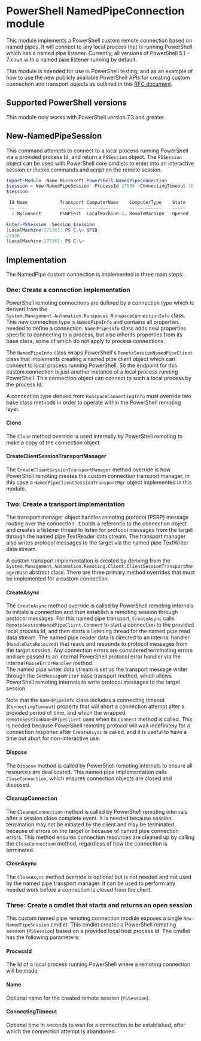 # PowerShell NamedPipeConnection module

This module implements a PowerShell custom remote connection based on named pipes.
It will connect to any local process that is running PowerShell which has a named pipe listener.
Currently, all versions of PowerShell 5.1 - 7.x run with a named pipe listener running by default.  

This module is intended for use in PowerShell testing, and as an example of how to use the new publicly available PowerShell APIs for creating custom connection and transport objects as outlined in this [RFC document](https://github.com/PowerShell/PowerShell-RFC/blob/master/Archive/Draft/RFC0063-Custom-Remote-Connections.md).

## Supported PowerShell versions

This module only works with PowerShell version 7.3 and greater.  

## New-NamedPipeSession

This command attempts to connect to a local process running PowerShell via a provided process Id, and return a `PSSession` object.
The `PSSession` object can be used with PowerShell core cmdlets to enter into an interactive session or invoke commands and script on the remote session.

```powershell
Import-Module -Name Microsoft.PowerShell.NamedPipeConnection
$session = New-NamedPipeSession -ProcessId 27536 -ConnectingTimeout 10 -Name MyConnect
$session

 Id Name            Transport ComputerName    ComputerType    State         ConfigurationName     Availability
 -- ----            --------- ------------    ------------    -----         -----------------     ------------
  1 MyConnect       PSNPTest  LocalMachine:2… RemoteMachine   Opened                                 Available

Enter-PSSession -Session $session
[LocalMachine:27536]: PS C:\> $PID
27536
[LocalMachine:27536]: PS C:\>
```

## Implementation

The NamedPipe custom connection is implemented in three main steps:

### One: Create a connection implementation

PowerShell remoting connections are defined by a connection type which is derived from the `System.Management.Automation.Runspaces.RunspaceConnectionInfo` class.
This new connection type is `NamedPipeInfo` and contains all properties needed to define a connection.
`NamedPipeInfo` class adds new properties specific to connecting to a process, but also inherits properties from its base class, some of which do not apply to process connections.  

The `NamedPipeInfo` class wraps PowerShell's `RemoteSessionNamedPipeClient` class that implements creating a named pipe client object which can connect to local process running PowerShell.
So the endpoint for this custom connection is just another instance of a local process running PowerShell.
This connection object can connect to such a local process by the process Id.  

A connection type derived from `RunspaceConnectingInfo` must override two base class methods in order to operate within the PowerShell remoting layer.

#### Clone

The `Clone` method override is used internally by PowerShell remoting to make a copy of the connection object.

#### CreateClientSessionTransportManager

The `CreateClientSessionTransportManager` method override is how PowerShell remoting creates the custom connection transport manager, in this case a `NamedPipeClientSessionTransportMgr` object implemented in this module.

### Two: Create a transport implementation

The transport manager object handles remoting protocol (PSRP) message routing over the connection.
It holds a reference to the connection object and creates a listener thread to listen for protocol messages from the target through the named pipe TextReader data stream.
The transport manager also writes protocol messages to the target via the named pipe TextWriter data stream.  

A custom transport implementation is created by deriving from the `System.Management.Automation.Remoting.Client.ClientSessionTransportManagerBase` abstract class.
There are three primary method overrides that must be implemented for a custom connection.

#### CreateAsync

The `CreateAsync` method override is called by PowerShell remoting internals to initiate a connection and then establish a remoting session through protocol messages.
For this named pipe transport, `CreateAsync` calls `RemoteSessionNamedPipeClient.Connect` to start a connection to the provided local process Id, and then starts a listening thread for the named pipe read data stream.
The named pipe reader data is directed to an internal handler (`HandleDataReceived`) that reads and responds to protocol messages from the target session.
Any connection errors are considered terminating errors and are passed to an internal PowerShell protocol error handler via the internal `RaiseErrorHandler` method.  
The named pipe writer data stream is set as the transport message writer through the `SetMessageWriter` base transport method, which allows PowerShell remoting internals to write protocol messages to the target session.  

Note that the `NamedPipeInfo` class includes a connecting timeout (`ConnectingTimeout`) property that will abort a connection attempt after a provided period of time, and which the wrapped `RemoteSessionNamedPipeClient` uses when its `Connect` method is called.
This is needed because PowerShell remoting protocol will wait indefinitely for a connection response after `CreateAsync` is called, and it is useful to have a time out abort for non-interactive use.

#### Dispose

The `Dispose` method is called by PowerShell remoting internals to ensure all resources are deallocated.
This named pipe implementation calls `CloseConnection`, which ensures connection objects are closed and disposed.

#### CleanupConnection

The `CleanupConnection` method is called by PowerShell remoting internals after a session close complete event.
It is needed because session termination may not be initiated by the client and may be terminated because of errors on the target or because of named pipe connection errors.
This method ensures connection resources are cleaned up by calling the `CloseConnection` method, regardless of how the connection is terminated.  

#### CloseAsync

The `CloseAsync` method override is optional but is not needed and not used by the named pipe transport manager.
It can be used to perform any needed work before a connection is closed from the client.

### Three: Create a cmdlet that starts and returns an open session

This custom named pipe remoting connection module exposes a single `New-NamedPipeSession` cmdlet.
This cmdlet creates a PowerShell remoting session (`PSSession`) based on a provided local host process Id.
The cmdlet has the following parameters:

#### ProcessId

The Id of a local process running PowerShell where a remoting connection will be made.

#### Name

Optional name for the created remote session (`PSSession`).

#### ConnectingTimeout

Optional time in seconds to wait for a connection to be established, after which the connection attempt is abandoned.
